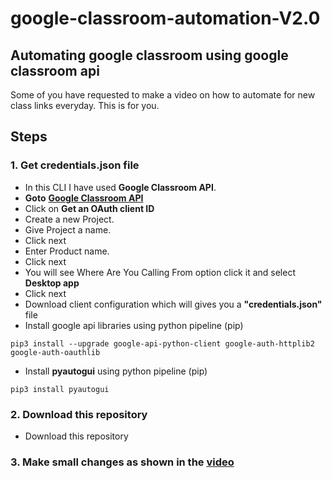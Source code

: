 # google-classroom-automation-V2.0
## Automating google classroom using google classroom api

Some of you have requested to make a video on how to automate for new class links everyday. This is for you.

## Steps 
### 1. Get credentials.json file
- In this CLI I have used **Google Classroom API**. 
- **Goto** [**Google Classroom API**](https://developers.google.com/classroom/guides/auth)
- Click on **Get an OAuth client ID**
- Create a new Project.
- Give Project a name.
- Click next
- Enter Product name.
- Click next
- You will see Where Are You Calling From option click it and select **Desktop app**
- Click next
- Download client configuration which will gives you a **"credentials.json"** file
- Install google api libraries  using python pipeline (pip)

```python3
pip3 install --upgrade google-api-python-client google-auth-httplib2 google-auth-oauthlib 

```
- Install **pyautogui** using python pipeline (pip)


```python3
pip3 install pyautogui

```
### 2. Download this repository
- Download this repository

### 3. Make small changes as shown in the [video]()
